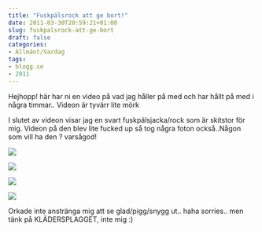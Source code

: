 ```yaml
---
title: "Fuskpälsrock att ge bort!"
date: 2011-03-30T20:59:21+01:00
slug: fuskpalsrock-att-ge-bort
draft: false
categories:
- Allmänt/Vardag
tags:
- blogg.se
- 2011
---
```

Hejhopp! här har ni en video på vad jag håller på med och har hållt på med i några timmar.. Videon är tyvärr lite mörk  
  
     
  
  
I slutet av videon visar jag en svart fuskpälsjacka/rock som är skitstor för mig. Videon på den blev lite fucked up så tog några foton också..Någon som vill ha den ? varsågod!  
  
  
![](/assets/images/blogg.se/dsc02274_140407804.jpg)  
  
![](https://cdn2.cdnme.se/cdn/9-1/701517/images/2011/dsc02275_140408013.jpg)  
  
![](/assets/images/blogg.se/dsc02277_140408164.jpg)  
  
![](https://cdn1.cdnme.se/cdn/9-1/701517/images/2011/dsc02276_140408290.jpg)  
  
  
Orkade inte anstränga mig att se glad/pigg/snygg ut.. haha sorries.. men tänk på KLÄDERSPLAGGET, inte mig :)